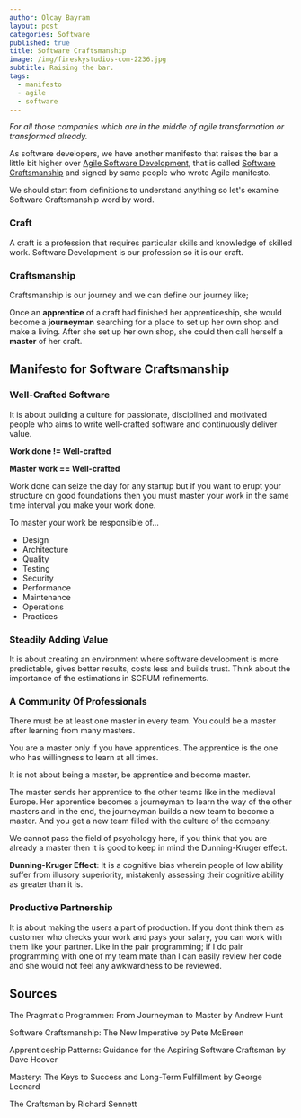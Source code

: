 ```yaml
---
author: Olcay Bayram
layout: post
categories: Software
published: true
title: Software Craftsmanship
image: /img/fireskystudios-com-2236.jpg
subtitle: Raising the bar.
tags:
  - manifesto
  - agile
  - software
---
```

_For all those companies which are in the middle of agile transformation or transformed already._

As software developers, we have another manifesto that raises the bar a little bit higher over [Agile Software Development](http://agilemanifesto.org/), that is called [Software Craftsmanship](http://manifesto.softwarecraftsmanship.org/) and signed by same people who wrote Agile manifesto.

We should start from definitions to understand anything so let's examine Software Craftsmanship word by word.


### Craft
A craft is a profession that requires particular skills and knowledge of skilled work. Software Development is our profession so it is our craft.

### Craftsmanship
Craftsmanship is our journey and we can define our journey like;

<!--more-->

Once an **apprentice** of a craft had finished her apprenticeship, 
she would become a **journeyman** searching for a place to set up her own shop and make a living.
After she set up her own shop, she could then call herself a **master** of her craft.

## Manifesto for Software Craftsmanship

### Well-Crafted Software
It is about building a culture for passionate, disciplined and motivated people who aims to write well-crafted software and continuously deliver value.

**Work done != Well-crafted**

**Master work == Well-crafted**

Work done can seize the day for any startup but if you want to erupt your structure on good foundations then you must master your work in the same time interval you make your work done.

To master your work be responsible of...

- Design
- Architecture
- Quality
- Testing
- Security
- Performance
- Maintenance
- Operations
- Practices

### Steadily Adding Value
It is about creating an environment where software development is more predictable, gives better results, costs less and builds trust. Think about the importance of the estimations in SCRUM refinements.

### A Community Of Professionals
There must be at least one master in every team. You could be a master after learning from many masters.

You are a master only if you have apprentices. The apprentice is the one who has willingness to learn at all times.

It is not about being a master, be apprentice and become master.

The master sends her apprentice to the other teams like in the medieval Europe. Her apprentice becomes a journeyman to learn the way of the other masters and in the end, the journeyman builds a new team to become a master. And you get a new team filled with the culture of the company.

We cannot pass the field of psychology here, if you think that you are already a master then it is good to keep in mind the Dunning-Kruger effect.

**Dunning-Kruger Effect**: It is a cognitive bias wherein people of low ability suffer from illusory superiority, mistakenly assessing their cognitive ability as greater than it is.

### Productive Partnership
It is about making the users a part of production.
If you dont think them as customer who checks your work and pays your salary, you can work with them like your partner.
Like in the pair programming; if I do pair programming with one of my team mate than I can easily review her code and she would not feel any awkwardness to be reviewed.

## Sources
The Pragmatic Programmer: From Journeyman to Master by Andrew Hunt

Software Craftsmanship: The New Imperative by Pete McBreen

Apprenticeship Patterns: Guidance for the Aspiring Software Craftsman by Dave Hoover

Mastery: The Keys to Success and Long-Term Fulfillment by George Leonard

The Craftsman by Richard Sennett





